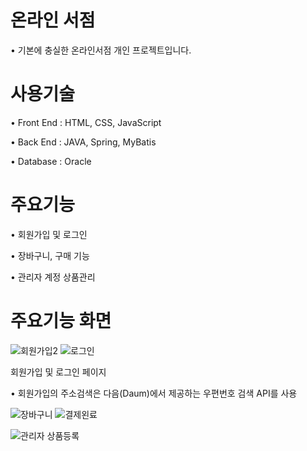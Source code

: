 # 온라인 서점
• 기본에 충실한 온라인서점 개인 프로젝트입니다.
# 사용기술
• Front End : HTML, CSS, JavaScript

• Back End : JAVA, Spring, MyBatis

• Database : Oracle
# 주요기능
• 회원가입 및 로그인

• 장바구니, 구매 기능

• 관리자 계정 상품관리
# 주요기능 화면
![회원가입2](https://github.com/sosogoa/bookstore/assets/60857890/9f9b7ab3-b064-4dc2-8b6e-515a0f9b8011)
![로그인](https://github.com/sosogoa/bookstore/assets/60857890/7a842757-165b-42f4-9dc9-b817479a30ad)

회원가입 및 로그인 페이지

• 회원가입의 주소검색은 다음(Daum)에서 제공하는 우편번호 검색 API를 사용

![장바구니](https://github.com/sosogoa/bookstore/assets/60857890/b9dc7f80-d86e-461a-8f37-0cc5a162678f)
![결제왼료](https://github.com/sosogoa/bookstore/assets/60857890/097e0e11-e669-4297-8aa5-7031e08cb2ad)

![관리자 상품등록](https://github.com/sosogoa/bookstore/assets/60857890/c5f85eea-cd3e-4453-a33e-0eace7b73de6)
